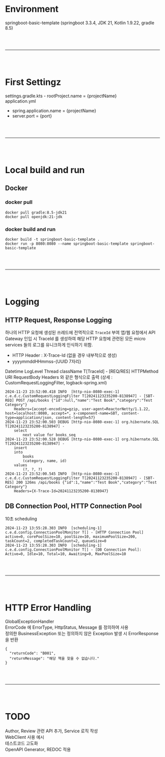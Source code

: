 # Environment
springboot-basic-template 
(springboot 3.3.4, JDK 21, Kotlin 1.9.22, gradle 8.5)

<br>
<br>

---

<br>
<br>

# First Settingz
settings.gradle.kts - rootProject.name = {projectName}  <br>
application.yml <br>
- spring.application.name = {projectName}
- server.port = {port}

<br>
<br>

---

<br>
<br>

# Local build and run

## Docker

### docker pull

```
docker pull gradle:8.5-jdk21
docker pull openjdk:21-jdk
```

### docker build and run

```
docker build -t springboot-basic-template .
docker run -p 8080:8080 --name springboot-basic-template springboot-basic-template
```

<br>
<br>

---

<br>
<br>


# Logging

## HTTP Request, Response Logging
하나의 HTTP 요청에 생성된 쓰레드에 전역적으로 `TraceId` 부여
앱/웹 요청에서 API Gateway 인입 시 TraceId 를 생성하여 해당 HTTP 요청에 관련된 모든 micro services 들의 로그를 유니크하게 인식하기 위함.
- HTTP Header : X-Trace-Id    (없을 경우 내부적으로 생성)
- yyyymmddHHmmss-{UUID 7자리}

Datetime LogLevel Thread className T[TraceId] - [REQ/RES] HTTPMethod URI RequestBody 
    Headers
와 같은 형식으로 출력 (상세 : CustomRequestLoggingFilter, logback-spring.xml)
```
2024-11-23 23:52:00.418 INFO  [http-nio-8080-exec-1] c.e.d.c.CustomRequestLoggingFilter T[20241123235200-8138947] - [SBT-REQ] POST /api/books {"id":null,"name":"Test Book","category":"Test Category"}
    Headers={accept-encoding=gzip, user-agent=ReactorNetty/1.1.22, host=localhost:8080, accept=*, x-component-name=SBT, content-type=application/json, content-length=57}
2024-11-23 23:52:00.503 DEBUG [http-nio-8080-exec-1] org.hibernate.SQL T[20241123235200-8138947] - 
    select
        next value for books_seq
2024-11-23 23:52:00.528 DEBUG [http-nio-8080-exec-1] org.hibernate.SQL T[20241123235200-8138947] - 
    insert 
    into
        books
        (category, name, id) 
    values
        (?, ?, ?)    
2024-11-23 23:52:00.545 INFO  [http-nio-8080-exec-1] c.e.d.c.CustomRequestLoggingFilter T[20241123235200-8138947] - [SBT-RES] 200 126ms /api/books {"id":1,"name":"Test Book","category":"Test Category"}
    Headers={X-Trace-Id=20241123235200-8138947}    
```

## DB Connection Pool, HTTP Connection Pool
10초 scheduling

```
2024-11-23 13:55:28.303 INFO  [scheduling-1] c.e.d.config.ConnectionPoolMonitor T[] - [HTTP Connection Pool] active=0, corePoolSize=10, poolSize=10, maximumPoolSize=200, taskCount=2, completedTaskCount=2, queueSize=0
2024-11-23 13:55:28.303 INFO  [scheduling-1] c.e.d.config.ConnectionPoolMonitor T[] - [DB Connection Pool]: Active=0, Idle=10, Total=10, Awaiting=0, MaxPoolSize=10 
```

<br>
<br>

---

<br>
<br>

# HTTP Error Handling
GlobalExceptionHandler <br>
ErrorCode 에 ErrorType, HttpStatus, Message 를 정의하여 사용 <br>
정의한 BusinessException 또는 정의하지 않은 Exception 발생 시 ErrorResponse 을 반환 <br>

```
{
  "returnCode": "B001",
  "returnMessage": "해당 책을 찾을 수 없습니다."
}
``` 

<br>
<br>

---

<br>
<br>


# TODO
Author, Review 관련 API 추가, Service 로직 작성 <br>
WebClient 사용 예시 <br>
테스트코드 고도화 <br>
OpenAPI Generator, REDOC 적용
